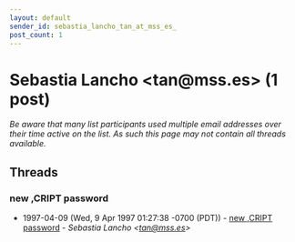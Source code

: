 ```yaml
---
layout: default
sender_id: sebastia_lancho_tan_at_mss_es_
post_count: 1
---
```


# Sebastia Lancho <tan<span>@</span>mss.es> (1 post)

_Be aware that many list participants used multiple email addresses over their time active on the list. As such this page may not contain all threads available._

## Threads

### new ,CRIPT password
+ 1997-04-09 (Wed, 9 Apr 1997 01:27:38 -0700 (PDT)) - [new ,CRIPT password](/archive/1997/04/3dbb9a3f608fb6a110ed41d8964a41f85077ed54f125b153e77841c66b6f873d) - _Sebastia Lancho \<tan@mss.es\>_

